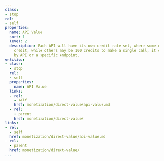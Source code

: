 ```yaml
---
class:
- stop
rel:
- self
properties:
  name: API Value
  sort: 1
  level: 2
  description: Each API will have its own credit rate set, where some will be one
    credit, while others may be 100 credits to make a single call, it can be defined
    by API or a specific endpoint.
entities:
- class:
  - stop
  rel:
  - self
  properties:
    name: API Value
  links:
  - rel:
    - self
    href: monetization/direct-value/api-value.md
  - rel:
    - parent
    href: monetization/direct-value/
links:
- rel:
  - self
  href: monetization/direct-value/api-value.md
- rel:
  - parent
  href: monetization/direct-value/
...
```

